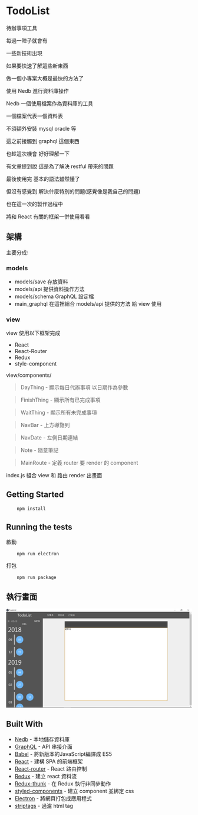 # TodoList

待辦事項工具

每過一陣子就會有

一些新技術出現

如果要快速了解這些新東西

做一個小專案大概是最快的方法了

使用 Nedb 進行資料庫操作

Nedb 一個使用檔案作為資料庫的工具

一個檔案代表一個資料表

不須額外安裝 mysql oracle 等


這之前接觸到 graphql 這個東西

也趁這次機會 好好理解一下

有文章提到說 這是為了解決 restful 帶來的問題

最後使用完 基本的語法雖然懂了

但沒有感覺到 解決什麼特別的問題(感覺像是我自己的問題)


也在這一次的製作過程中

將和 React 有關的框架一併使用看看

## 架構

主要分成:

### models

* models/save 存放資料
* models/api 提供資料操作方法
* models/schema GraphQL 設定檔
* main_graphql  在這裡組合 models/api 提供的方法 給 view 使用

### view

view 使用以下框架完成

* React
* React-Router
* Redux
* style-component

view/components/
> DayThing - 顯示每日代辦事項 以日期作為參數

> FinishThing - 顯示所有已完成事項

> WaitThing - 顯示所有未完成事項

> NavBar - 上方導覽列

> NavDate - 左側日期連結

> Note - 隨意筆記

> MainRoute - 定義 router 要 render 的 component

index.js 組合 view 和 路由 
render 出畫面

## Getting Started

        npm install

## Running the tests

啟動
        
        npm run electron

打包

        npm run package


## 執行畫面

![執行畫面](https://raw.githubusercontent.com/de-yu/TodoList-electron/master/readmeImg/readme.PNG)

## Built With

* [Nedb](https://github.com/louischatriot/nedb) - 本地儲存資料庫
* [GraphQL](https://graphql.org/) - API 串接介面
* [Babel](https://babeljs.io/) - 將新版本的JavaScript編譯成 ES5
* [React](https://reactjs.org/) - 建構 SPA 的前端框架
* [React-router](https://reacttraining.com/react-router/) - React 路由控制
* [Redux](https://redux.js.org/) - 建立 react 資料流
* [Redux-thunk](https://github.com/reduxjs/redux-thunk) - 在 Redux 執行非同步動作
* [styled-components](https://www.styled-components.com/) - 建立 component 並綁定 css
* [Electron](https://electronjs.org/) - 將網頁打包成應用程式
* [striptags](https://github.com/ericnorris/striptags) - 過濾 html tag
 
